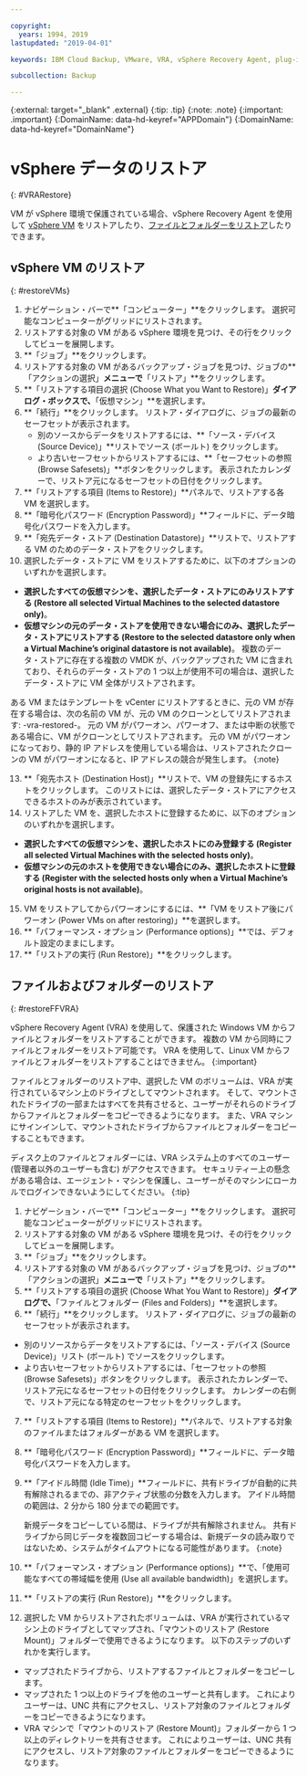```yaml
---

copyright:
  years: 1994, 2019
lastupdated: "2019-04-01"

keywords: IBM Cloud Backup, VMware, VRA, vSphere Recovery Agent, plug-in, plugin, EVault, Carbonite, vSphere, backups

subcollection: Backup

---
```

{:external: target="_blank" .external}
{:tip: .tip}
{:note: .note}
{:important: .important}
{:DomainName: data-hd-keyref="APPDomain"}
{:DomainName: data-hd-keyref="DomainName"}

# vSphere データのリストア
{: #VRARestore}

VM が vSphere 環境で保護されている場合、vSphere Recovery Agent を使用して [vSphere VM](#restoreVMs) をリストアしたり、[ファイルとフォルダーをリストア](#restoreFFVRA)したりできます。

## vSphere VM のリストア
{: #restoreVMs}

1.	ナビゲーション・バーで**「コンピューター」**をクリックします。 選択可能なコンピューターがグリッドにリストされます。
2.	リストアする対象の VM がある vSphere 環境を見つけ、その行をクリックしてビューを展開します。
3.	**「ジョブ」**をクリックします。
4.	リストアする対象の VM があるバックアップ・ジョブを見つけ、ジョブの**「アクションの選択」**メニューで**「リストア」**をクリックします。
5.	**「リストアする項目の選択 (Choose What you Want to Restore)」**ダイアログ・ボックスで、**「仮想マシン」**を選択します。
6.	**「続行」**をクリックします。 リストア・ダイアログに、ジョブの最新のセーフセットが表示されます。
    * 別のソースからデータをリストアするには、**「ソース・デバイス (Source Device)」**リストでソース (ボールト) をクリックします。
    *	より古いセーフセットからリストアするには、**「セーフセットの参照 (Browse Safesets)」**ボタンをクリックします。 表示されたカレンダーで、リストア元になるセーフセットの日付をクリックします。
7.	**「リストアする項目 (Items to Restore)」**パネルで、リストアする各 VM を選択します。
8.	**「暗号化パスワード (Encryption Password)」**フィールドに、データ暗号化パスワードを入力します。
9.	**「宛先データ・ストア (Destination Datastore)」**リストで、リストアする VM のためのデータ・ストアをクリックします。
10.	選択したデータ・ストアに VM をリストアするために、以下のオプションのいずれかを選択します。
  * **選択したすべての仮想マシンを、選択したデータ・ストアにのみリストアする (Restore all selected Virtual Machines to the selected datastore only)**。
  * **仮想マシンの元のデータ・ストアを使用できない場合にのみ、選択したデータ・ストアにリストアする (Restore to the selected datastore only when a Virtual Machine’s original datastore is not available)**。 複数のデータ・ストアに存在する複数の VMDK が、バックアップされた VM に含まれており、それらのデータ・ストアの 1 つ以上が使用不可の場合は、選択したデータ・ストアに VM 全体がリストアされます。

  ある VM またはテンプレートを vCenter にリストアするときに、元の VM が存在する場合は、次の名前の VM が、元の VM のクローンとしてリストアされます: <VMname>-vra-restored-<Date>。 元の VM がパワーオン、パワーオフ、または中断の状態である場合に、VM がクローンとしてリストアされます。 元の VM がパワーオンになっており、静的 IP アドレスを使用している場合は、リストアされたクローンの VM がパワーオンになると、IP アドレスの競合が発生します。
  {:note}

13.	**「宛先ホスト (Destination Host)」**リストで、VM の登録先にするホストをクリックします。 このリストには、選択したデータ・ストアにアクセスできるホストのみが表示されています。
14.	リストアした VM を、選択したホストに登録するために、以下のオプションのいずれかを選択します。
  * **選択したすべての仮想マシンを、選択したホストにのみ登録する (Register all selected Virtual Machines with the selected  hosts only)**。
  * **仮想マシンの元のホストを使用できない場合にのみ、選択したホストに登録する (Register with the selected hosts only when a Virtual Machine’s original hosts is not available)**。
15.	VM をリストアしてからパワーオンにするには、**「VM をリストア後にパワーオン (Power VMs on after restoring)」**を選択します。
16.	**「パフォーマンス・オプション (Performance options)」**では、デフォルト設定のままにします。
17.	**「リストアの実行 (Run Restore)」**をクリックします。

## ファイルおよびフォルダーのリストア
{: #restoreFFVRA}

vSphere Recovery Agent (VRA) を使用して、保護された Windows VM からファイルとフォルダーをリストアすることができます。 複数の VM から同時にファイルとフォルダーをリストア可能です。 VRA を使用して、Linux VM からファイルとフォルダーをリストアすることはできません。
{:important}

ファイルとフォルダーのリストア中、選択した VM のボリュームは、VRA が実行されているマシン上のドライブとしてマウントされます。 そして、マウントされたドライブの一部またはすべてを共有させると、ユーザーがそれらのドライブからファイルとフォルダーをコピーできるようになります。 また、VRA マシンにサインインして、マウントされたドライブからファイルとフォルダーをコピーすることもできます。

ディスク上のファイルとフォルダーには、VRA システム上のすべてのユーザー (管理者以外のユーザーも含む) がアクセスできます。 セキュリティー上の懸念がある場合は、エージェント・マシンを保護し、ユーザーがそのマシンにローカルでログインできないようにしてください。
{:tip}

1. ナビゲーション・バーで**「コンピューター」**をクリックします。 選択可能なコンピューターがグリッドにリストされます。
2. リストアする対象の VM がある vSphere 環境を見つけ、その行をクリックしてビューを展開します。
3. **「ジョブ」**をクリックします。
4. リストアする対象の VM があるバックアップ・ジョブを見つけ、ジョブの**「アクションの選択」**メニューで**「リストア」**をクリックします。
5. **「リストアする項目の選択 (Choose What You Want to Restore)」**ダイアログで、**「ファイルとフォルダー (Files and Folders)」**を選択します。
6. **「続行」**をクリックします。 リストア・ダイアログに、ジョブの最新のセーフセットが表示されます。
  * 別のリソースからデータをリストアするには、「ソース・デバイス (Source Device)」リスト (ボールト) でソースをクリックします。
  * より古いセーフセットからリストアするには、「セーフセットの参照 (Browse Safesets)」ボタンをクリックします。 表示されたカレンダーで、リストア元になるセーフセットの日付をクリックします。 カレンダーの右側で、リストア元になる特定のセーフセットをクリックします。
7. **「リストアする項目 (Items to Restore)」**パネルで、リストアする対象のファイルまたはフォルダーがある VM を選択します。
8. **「暗号化パスワード (Encryption Password)」**フィールドに、データ暗号化パスワードを入力します。
9. **「アイドル時間 (Idle Time)」**フィールドに、共有ドライブが自動的に共有解除されるまでの、非アクティブ状態の分数を入力します。 アイドル時間の範囲は、2 分から 180 分までの範囲です。

    新規データをコピーしている間は、ドライブが共有解除されません。 共有ドライブから同じデータを複数回コピーする場合は、新規データの読み取りではないため、システムがタイムアウトになる可能性があります。
    {:note}

10.	**「パフォーマンス・オプション (Performance options)」**で、「使用可能なすべての帯域幅を使用 (Use all available bandwidth)」を選択します。
11.	**「リストアの実行 (Run Restore)」**をクリックします。
12. 選択した VM からリストアされたボリュームは、VRA が実行されているマシン上のドライブとしてマップされ、「マウントのリストア (Restore Mount)」フォルダーで使用できるようになります。  以下のステップのいずれかを実行します。
  * マップされたドライブから、リストアするファイルとフォルダーをコピーします。
  * マップされた 1 つ以上のドライブを他のユーザーと共有します。 これによりユーザーは、UNC 共有にアクセスし、リストア対象のファイルとフォルダーをコピーできるようになります。
  * VRA マシンで「マウントのリストア (Restore Mount)」フォルダーから 1 つ以上のディレクトリーを共有させます。 これによりユーザーは、UNC 共有にアクセスし、リストア対象のファイルとフォルダーをコピーできるようになります。
